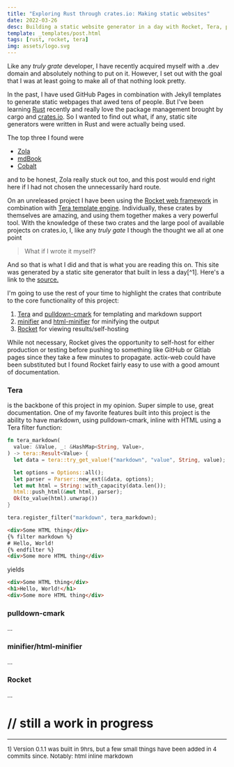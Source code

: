 ```yaml
---
title: "Exploring Rust through crates.io: Making static websites"
date: 2022-03-26
desc: Building a static website generator in a day with Rocket, Tera, pulldown-cmark, and more
template: _templates/post.html
tags: [rust, rocket, tera]
img: assets/logo.svg
---
```

Like any *truly grate* developer, I have recently acquired myself with a .dev domain and absolutely nothing to put on it. However, I set out with the goal that I was at least going to make all of that nothing look pretty.

In the past, I have used GitHub Pages in combination with Jekyll templates to generate static webpages that awed tens of people. But I've been learning [Rust](https://www.rust-lang.org/) recently and really love the package management brought by cargo and [crates.io](https://crates.io/). So I wanted to find out what, if any, static site generators were written in Rust and were actually being used.

The top three I found were

* [Zola](https://www.getzola.org/)
* [mdBook](https://github.com/rust-lang/mdBook)
* [Cobalt](https://cobalt-org.github.io/)

and to be honest, Zola really stuck out too, and this post would end right here if I had not chosen the unnecessarily hard route.

On an unreleased project I have been using the [Rocket web framework](https://rocket.rs/) in combination with [Tera template engine](https://tera.netlify.app/). Individually, these crates by themselves are amazing, and using them together makes a very powerful tool. With the knowledge of these two crates and the large pool of available projects on crates.io, I, like any *truly gate* I though the thought we all at one point

> What if I wrote it myself?

And so that is what I did and that is what you are reading this on. This site was generated by a static site generator that built in less a day[^1]. Here's a link to the [source.](https://github.com/jamolnng/calder)

I'm going to use the rest of your time to highlight the crates that contribute to the core functionality of this project:

1) [Tera](https://tera.netlify.app/) and [pulldown-cmark](https://github.com/raphlinus/pulldown-cmark) for templating and markdown support
2) [minifier](https://github.com/GuillaumeGomez/minifier-rs) and [html-minifier](https://github.com/magiclen/html-minifier) for minifying the output
3) [Rocket]((https://rocket.rs/)) for viewing results/self-hosting

While not necessary, Rocket gives the opportunity to self-host for either production or testing before pushing to something like GitHub or Gitlab pages since they take a few minutes to propagate. actix-web could have been substituted but I found Rocket fairly easy to use with a good amount of documentation.

### Tera
is the backbone of this project in my opinion. Super simple to use, great documentation. One of my favorite features built into this project is the ability to have markdown, using pulldown-cmark, inline with HTML using a Tera filter function:

```rust
fn tera_markdown(
  value: &Value, _: &HashMap<String, Value>,
) -> tera::Result<Value> {
  let data = tera::try_get_value!("markdown", "value", String, value);

  let options = Options::all();
  let parser = Parser::new_ext(&data, options);
  let mut html = String::with_capacity(data.len());
  html::push_html(&mut html, parser);
  Ok(to_value(html).unwrap())
}

tera.register_filter("markdown", tera_markdown);
```

```html
<div>Some HTML thing</div>
{% filter markdown %}
# Hello, World!
{% endfilter %}
<div>Some more HTML thing</div>
```

yields

```html
<div>Some HTML thing</div>
<h1>Hello, World!</h1>
<div>Some more HTML thing</div>
```

### pulldown-cmark

...

### minifier/html-minifier

...

### Rocket

...

# // still a work in progress

---
<span style="font-size:10pt">
1) <a name="1"></a>Version 0.1.1 was built in 9hrs, but a few small things have been added in 4 commits since. Notably: html inline markdown
</span>